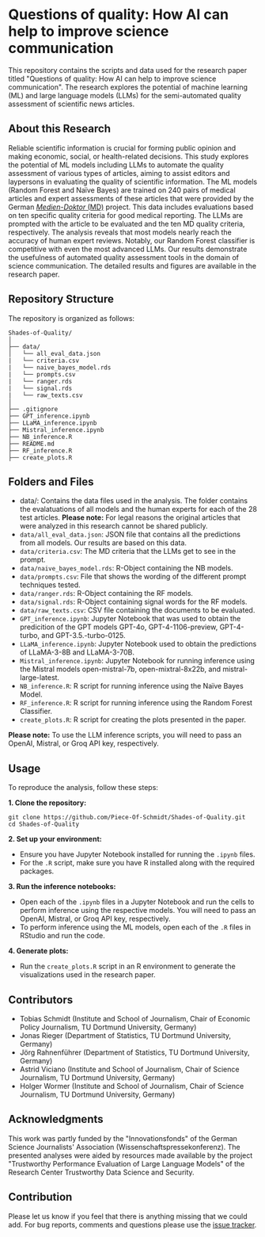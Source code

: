 # Questions of quality: How AI can help to improve science communication

This repository contains the scripts and data used for the research paper titled "Questions of quality: How AI can help to improve science communication". The research explores the potential of machine learning (ML) and large language models (LLMs) for the semi-automated quality assessment of scientific news articles.

## About this Research

Reliable scientific information is crucial for forming public opinion and making economic, social, or health-related decisions. This study explores the potential of ML models including LLMs to automate the quality assessment of various types of articles, aiming to assist editors and laypersons in evaluating the quality of scientific information. The ML models (Random Forest and Naïve Bayes) are trained on 240 pairs of medical articles and expert assessments of these articles that were provided by the German [*Medien-Doktor* (MD)](https://medien-doktor.de/) project. This data includes evaluations based on ten specific quality criteria for good medical reporting. The LLMs are prompted with the article to be evaluated and the ten MD quality criteria, respectively. The analysis reveals that most models nearly reach the accuracy of human expert reviews. Notably, our Random Forest classifier is competitive with even the most advanced LLMs. Our results demonstrate the usefulness of automated quality assessment tools in the domain of science communication. The detailed results and figures are available in the research paper.

## Repository Structure

The repository is organized as follows:

```{kotlin}
Shades-of-Quality/
│
├── data/
│   └── all_eval_data.json
|   └── criteria.csv
|   └── naive_bayes_model.rds
|   └── prompts.csv
|   └── ranger.rds
|   └── signal.rds
|   └── raw_texts.csv
│
├── .gitignore
├── GPT_inference.ipynb
├── LLaMA_inference.ipynb
├── Mistral_inference.ipynb
├── NB_inference.R
├── README.md
├── RF_inference.R
├── create_plots.R
```

## Folders and Files

- data/: Contains the data files used in the analysis. The folder contains the evalatuations of all models and the human experts for each of the 28 test articles. **Please note:** For legal reasons the original articles that were analyzed in this research cannot be shared publicly.
- `data/all_eval_data.json`: JSON file that contains all the predictions from all models. Our results are based on this data.
- `data/criteria.csv`: The MD criteria that the LLMs get to see in the prompt.
- `data/naive_bayes_model.rds`: R-Object containing the NB models.
- `data/prompts.csv`: File that shows the wording of the different prompt techniques tested.
- `data/ranger.rds`: R-Object containing the RF models.
- `data/signal.rds`: R-Object containing signal words for the RF models.
- `data/raw_texts.csv`: CSV file containing the documents to be evaluated.
- `GPT_inference.ipynb`: Jupyter Notebook that was used to obtain the predicition of the GPT models GPT-4o, GPT-4-1106-preview, GPT-4-turbo, and GPT-3.5.-turbo-0125. 
- `LLaMA_inference.ipynb`: Jupyter Notebook used to obtain the predictions of LLaMA-3-8B and LLaMA-3-70B.
- `Mistral_inference.ipynb`: Jupyter Notebook for running inference using the Mistral models open-mistral-7b, open-mixtral-8x22b, and mistral-large-latest.
- `NB_inference.R`: R script for running inference using the Naïve Bayes Model.
- `RF_inference.R`: R script for running inference using the Random Forest Classifier.
- `create_plots.R`: R script for creating the plots presented in the paper.

**Please note:** To use the LLM inference scripts, you will need to pass an OpenAI, Mistral, or Groq API key, respectively.

## Usage
To reproduce the analysis, follow these steps:

**1. Clone the repository:**
```{bash}
git clone https://github.com/Piece-Of-Schmidt/Shades-of-Quality.git
cd Shades-of-Quality
```

**2. Set up your environment:**
- Ensure you have Jupyter Notebook installed for running the `.ipynb` files.
- For the `.R` script, make sure you have R installed along with the required packages.

**3. Run the inference notebooks:**
- Open each of the `.ipynb` files in a Jupyter Notebook and run the cells to perform inference using the respective models. You will need to pass an OpenAI, Mistral, or Groq API key, respectively.
- To perform inference using the ML models, open each of the `.R` files in RStudio and run the code.

**4. Generate plots:**
- Run the `create_plots.R` script in an R environment to generate the visualizations used in the research paper.


## Contributors

- Tobias Schmidt (Institute and School of Journalism, Chair of Economic Policy Journalism, TU Dortmund University, Germany)
- Jonas Rieger (Department of Statistics, TU Dortmund University, Germany)
- Jörg Rahnenführer (Department of Statistics, TU Dortmund University, Germany)
- Astrid Viciano (Institute and School of Journalism, Chair of Science Journalism, TU Dortmund University, Germany)
- Holger Wormer (Institute and School of Journalism, Chair of Science Journalism, TU Dortmund University, Germany)

## Acknowledgments

This work was partly funded by the "Innovationsfonds" of the German Science Journalists' Association (Wissenschaftspressekonferenz). The presented analyses were aided by resources made available by the project "Trustworthy Performance Evaluation of Large Language Models" of the Research Center Trustworthy Data Science and Security.

## Contribution

Please let us know if you feel that there is anything missing that we could add. For bug reports, comments and questions please use the [issue tracker](https://github.com/Piece-Of-Schmidt/Shades-of-Quality/issues).

